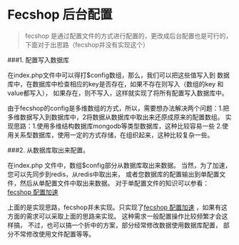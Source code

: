 Fecshop 后台配置
================

> fecshop 是通过配置文件的方式进行配置的，更改成后台配置也是可行的，
> 下面对于出思路（fecshop并没有实现这个）

###1. 配置写入数据库

在index.php文件中可以得打$config数组，那么，我们可以把这些值写入到
数据库中，在数据库中检查相应的key是否存在，如果不存在则写入（数组的key
和value都写入），
如果存在，则不写入，这样就实现了将所有配置写入数据库中。

由于fecshop的config是多维数组的方式，所以，需要想办法解决两个问题：1.把
多维数据写入到数据库中，2将数据从数据库中取出来还原成原来的配置数组。
实现思路：1.使用多维结构数据库mongodb等类型数据库，这种比较容易一些
2.使用关系型数据库，使用一定的方式存储，在组织起来，这种比较复杂一些。


###2. 从数据库取出来配置。

在index.php 文件中，数组$config部分从数据库取出来数据。
当然，为了加速，您可以先同步到redis，从redis中取出来，
或者您数据库的配置输出到单配置文件，然后从单配置文件中取出来数据。
对于单配置文件的知识可以参看：[fecshop 配置加速](http://www.fecshop.com/doc/fecshop-guide/instructions/cn-1.0/guide-fecshop_config_speed.html)


上面的是实现思路，fecshop并未实现。只实现了[fecshop 配置加速](http://www.fecshop.com/doc/fecshop-guide/instructions/cn-1.0/guide-fecshop_config_speed.html)
，如果有这方面的需求可以采取上面的思路来实现。
这种需求一般配置操作比较频繁才会这样搞，
不过，也可以搞一个折中的方案，部分经常修改数据使用数据库配置，
部分不常修改使用文件配置等等。



























